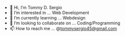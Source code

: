 - 👋 Hi, I’m Tommy D. Sergio
- 👀 I’m interested in ... Web Development
- 🌱 I’m currently learning ... Webdesign
- 💞️ I’m looking to collaborate on ... Coding/Programming
- 📫 How to reach me ... @tommysergio45@gmail.com

<!---
tommysergioofficial/tommysergioofficial is a ✨ special ✨ repository because its `README.md` (this file) appears on your GitHub profile.
You can click the Preview link to take a look at your changes.
--->
